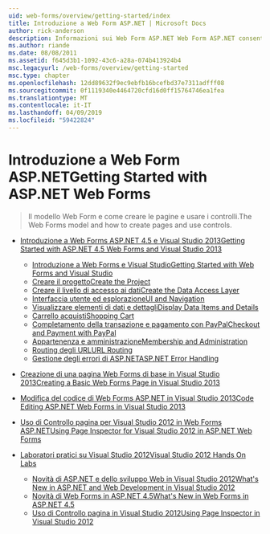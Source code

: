 ```yaml
---
uid: web-forms/overview/getting-started/index
title: Introduzione a Web Form ASP.NET | Microsoft Docs
author: rick-anderson
description: Informazioni sui Web Form ASP.NET Web Form ASP.NET consente di creare siti Web dinamici usando un modello noto di trascinamento e rilascio, basata su eventi. Un'area di progettazione e hund...
ms.author: riande
ms.date: 08/08/2011
ms.assetid: f645d3b1-1092-43c6-a28a-074b413924b4
msc.legacyurl: /web-forms/overview/getting-started
msc.type: chapter
ms.openlocfilehash: 12dd89632f9ec9ebfb16bcefbd37e7311adfff08
ms.sourcegitcommit: 0f1119340e4464720cfd16d0ff15764746ea1fea
ms.translationtype: MT
ms.contentlocale: it-IT
ms.lasthandoff: 04/09/2019
ms.locfileid: "59422824"
---
```

# <a name="getting-started-with-aspnet-web-forms"></a><span data-ttu-id="26928-104">Introduzione a Web Form ASP.NET</span><span class="sxs-lookup"><span data-stu-id="26928-104">Getting Started with ASP.NET Web Forms</span></span>

> <span data-ttu-id="26928-105">Il modello Web Form e come creare le pagine e usare i controlli.</span><span class="sxs-lookup"><span data-stu-id="26928-105">The Web Forms model and how to create pages and use controls.</span></span>


- [<span data-ttu-id="26928-106">Introduzione a Web Forms ASP.NET 4.5 e Visual Studio 2013</span><span class="sxs-lookup"><span data-stu-id="26928-106">Getting Started with ASP.NET 4.5 Web Forms and Visual Studio 2013</span></span>](getting-started-with-aspnet-45-web-forms/index.md)

    - [<span data-ttu-id="26928-107">Introduzione a Web Forms e Visual Studio</span><span class="sxs-lookup"><span data-stu-id="26928-107">Getting Started with Web Forms and Visual Studio</span></span>](getting-started-with-aspnet-45-web-forms/introduction-and-overview.md)
    - [<span data-ttu-id="26928-108">Creare il progetto</span><span class="sxs-lookup"><span data-stu-id="26928-108">Create the Project</span></span>](getting-started-with-aspnet-45-web-forms/create-the-project.md)
    - [<span data-ttu-id="26928-109">Creare il livello di accesso ai dati</span><span class="sxs-lookup"><span data-stu-id="26928-109">Create the Data Access Layer</span></span>](getting-started-with-aspnet-45-web-forms/create_the_data_access_layer.md)
    - [<span data-ttu-id="26928-110">Interfaccia utente ed esplorazione</span><span class="sxs-lookup"><span data-stu-id="26928-110">UI and Navigation</span></span>](getting-started-with-aspnet-45-web-forms/ui_and_navigation.md)
    - [<span data-ttu-id="26928-111">Visualizzare elementi di dati e dettagli</span><span class="sxs-lookup"><span data-stu-id="26928-111">Display Data Items and Details</span></span>](getting-started-with-aspnet-45-web-forms/display_data_items_and_details.md)
    - [<span data-ttu-id="26928-112">Carrello acquisti</span><span class="sxs-lookup"><span data-stu-id="26928-112">Shopping Cart</span></span>](getting-started-with-aspnet-45-web-forms/shopping-cart.md)
    - [<span data-ttu-id="26928-113">Completamento della transazione e pagamento con PayPal</span><span class="sxs-lookup"><span data-stu-id="26928-113">Checkout and Payment with PayPal</span></span>](getting-started-with-aspnet-45-web-forms/checkout-and-payment-with-paypal.md)
    - [<span data-ttu-id="26928-114">Appartenenza e amministrazione</span><span class="sxs-lookup"><span data-stu-id="26928-114">Membership and Administration</span></span>](getting-started-with-aspnet-45-web-forms/membership-and-administration.md)
    - [<span data-ttu-id="26928-115">Routing degli URL</span><span class="sxs-lookup"><span data-stu-id="26928-115">URL Routing</span></span>](getting-started-with-aspnet-45-web-forms/url-routing.md)
    - [<span data-ttu-id="26928-116">Gestione degli errori di ASP.NET</span><span class="sxs-lookup"><span data-stu-id="26928-116">ASP.NET Error Handling</span></span>](getting-started-with-aspnet-45-web-forms/aspnet-error-handling.md)
- [<span data-ttu-id="26928-117">Creazione di una pagina Web Forms di base in Visual Studio 2013</span><span class="sxs-lookup"><span data-stu-id="26928-117">Creating a Basic Web Forms Page in Visual Studio 2013</span></span>](creating-a-basic-web-forms-page.md)
- [<span data-ttu-id="26928-118">Modifica del codice di Web Forms ASP.NET in Visual Studio 2013</span><span class="sxs-lookup"><span data-stu-id="26928-118">Code Editing ASP.NET Web Forms in Visual Studio 2013</span></span>](code-editing-in-web-forms-pages.md)
- [<span data-ttu-id="26928-119">Uso di Controllo pagina per Visual Studio 2012 in Web Forms ASP.NET</span><span class="sxs-lookup"><span data-stu-id="26928-119">Using Page Inspector for Visual Studio 2012 in ASP.NET Web Forms</span></span>](using-page-inspector-in-a-visual-studio-11-beta-web-forms-project.md)
- [<span data-ttu-id="26928-120">Laboratori pratici su Visual Studio 2012</span><span class="sxs-lookup"><span data-stu-id="26928-120">Visual Studio 2012 Hands On Labs</span></span>](hands-on-labs/index.md)

    - [<span data-ttu-id="26928-121">Novità di ASP.NET e dello sviluppo Web in Visual Studio 2012</span><span class="sxs-lookup"><span data-stu-id="26928-121">What's New in ASP.NET and Web Development in Visual Studio 2012</span></span>](hands-on-labs/whats-new-in-aspnet-and-web-development-in-visual-studio-2012.md)
    - [<span data-ttu-id="26928-122">Novità di Web Forms in ASP.NET 4.5</span><span class="sxs-lookup"><span data-stu-id="26928-122">What's New in Web Forms in ASP.NET 4.5</span></span>](hands-on-labs/whats-new-in-web-forms-in-aspnet-45.md)
    - [<span data-ttu-id="26928-123">Uso di Controllo pagina in Visual Studio 2012</span><span class="sxs-lookup"><span data-stu-id="26928-123">Using Page Inspector in Visual Studio 2012</span></span>](hands-on-labs/using-page-inspector-in-visual-studio-2012.md)
